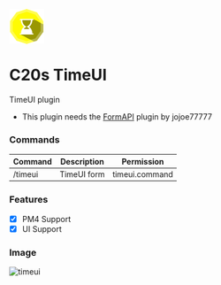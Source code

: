 <img src="https://github.com/creeperplayer20/C20s-TimeUI/blob/main/icon.png" alt="C20s TimeUI logo" title="C20s TimeUI" align="center">

# C20s TimeUI
TimeUI plugin
* This plugin needs the [FormAPI](https://poggit.pmmp.io/ci/jojoe77777/FormAPI/FormAPI) plugin by jojoe77777

### Commands
|**Command**|**Description**|**Permission**|
|-----------|---------------|--------------|
|/timeui    |TimeUI form    |timeui.command|

### Features
- [X] PM4 Support
- [X] UI Support

### Image

![timeui](https://user-images.githubusercontent.com/42560781/152194058-54d2003f-701d-4c76-912c-0a5ffc28d37d.png)

